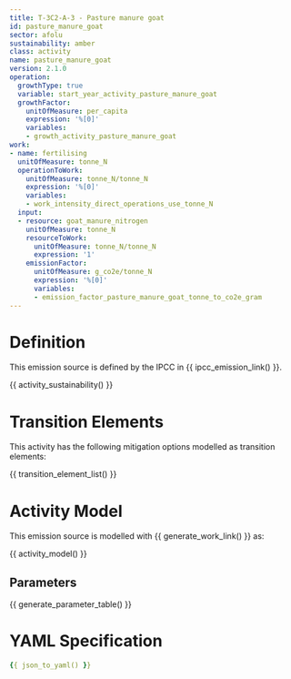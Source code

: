 ```yaml
---
title: T-3C2-A-3 - Pasture manure goat
id: pasture_manure_goat
sector: afolu
sustainability: amber
class: activity
name: pasture_manure_goat
version: 2.1.0
operation:
  growthType: true
  variable: start_year_activity_pasture_manure_goat
  growthFactor:
    unitOfMeasure: per_capita
    expression: '%[0]'
    variables:
    - growth_activity_pasture_manure_goat
work:
- name: fertilising
  unitOfMeasure: tonne_N
  operationToWork:
    unitOfMeasure: tonne_N/tonne_N
    expression: '%[0]'
    variables:
    - work_intensity_direct_operations_use_tonne_N
  input:
  - resource: goat_manure_nitrogen
    unitOfMeasure: tonne_N
    resourceToWork:
      unitOfMeasure: tonne_N/tonne_N
      expression: '1'
    emissionFactor:
      unitOfMeasure: g_co2e/tonne_N
      expression: '%[0]'
      variables:
      - emission_factor_pasture_manure_goat_tonne_to_co2e_gram
---
```

# Definition
This emission source is defined by the IPCC in {{ ipcc_emission_link() }}.


{{ activity_sustainability() }}

# Transition Elements

This activity has the following mitigation options modelled as transition elements:

{{ transition_element_list() }}

# Activity Model
This emission source is modelled with {{ generate_work_link() }} as:

{{ activity_model() }}

## Parameters

{{ generate_parameter_table() }}

# YAML Specification

```yaml
{{ json_to_yaml() }}
```